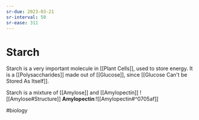 ```yaml
---
sr-due: 2023-03-21
sr-interval: 50
sr-ease: 311
---
```

# Starch

Starch is a very important molecule in [[Plant Cells]], used to store energy. 
It is a [[Polysaccharides]] made out of [[Glucose]], since [[Glucose Can't be Stored As Itself]].

Starch is a mixture of [[Amylose]] and [[Amylopectin]]
![[Amylose#Structure]]
**Amylopectin**:![[Amylopectin#^0705af]]


#biology 